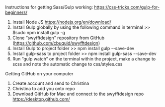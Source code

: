 Instructions for getting Sass/Gulp working: 
https://css-tricks.com/gulp-for-beginners/

1. Install Node JS https://nodejs.org/en/download/
2. Install Gulp globally by using the following command in terminal >> $sudo npm install gulp -g
3. Clone “swyfftdesign" repository from GitHub (https://github.com/cbuquid/swyfftdesign)
4. Install Gulp to project folder >> npm install gulp --save-dev
5. Install gulp-sass to project folder >> npm install gulp-sass --save-dev
6. Run “gulp watch” on the terminal within the project, make a change to scss and note the automatic change to css/styles.css

Getting GitHub on your computer
1. Create account and send to Christina
2. Christina to add you onto repo
3. Download GitHub for Mac and connect to the swyfftdesign repo https://desktop.github.com/


